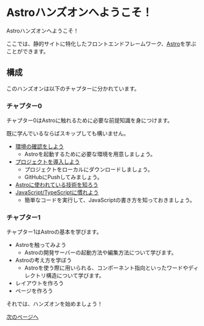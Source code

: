 # Astroハンズオンへようこそ！

Astroハンズオンへようこそ！

ここでは、静的サイトに特化したフロントエンドフレームワーク、[Astro](https://astro.build)を学ぶことができます。

## 構成

このハンズオンは以下のチャプターに分かれています。

### チャプター0

チャプター0はAstroに触れるために必要な前提知識を身につけます。

既に学んでいるならばスキップしても構いません。

- [環境の確認をしよう](/docs/ch0/1_env.md)
  - Astroを起動するために必要な環境を用意しましょう。
- [プロジェクトを導入しよう](/docs/ch0/2_clone_and_push.md)
  - プロジェクトをローカルにダウンロードしましょう。
  - GitHubにPushしてみましょう。
- [Astroに使われている技術を知ろう](/docs/ch0/3_astro_tech.md)
- [JavaScript/TypeScriptに慣れよう](/docs/ch0/4_javascript.md)
  - 簡単なコードを実行して、JavaScriptの書き方を知っておきましょう。

### チャプター1

チャプター1はAstroの基本を学びます。

- Astroを触ってみよう
  - Astroの開発サーバーの起動方法や編集方法について学びます。
- Astroの考え方を学ぼう
  - Astroを使う際に用いられる、コンポーネント指向といったワードやディレクトリ構造について学びます。
- レイアウトを作ろう
- ページを作ろう

それでは、ハンズオンを始めましょう！

[次のページへ](/docs/ch0/1_env.md)